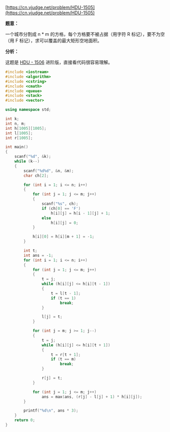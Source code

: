 [https://cn.vjudge.net/problem/HDU-1505](https://cn.vjudge.net/problem/HDU-1505)

**题意：**

一个城市分割成 n * m 的方格，每个方格要不被占据（用字符 R 标记），要不为空（用 F 标记），求可以覆盖的最大矩形空地面积。

**分析：**

这题是 [HDU - 1506](https://github.com/BExplained/Accepted/blob/master/02%20-%20%E7%AE%80%E5%8D%95dp/005%20-%20HDU%201506.md) 进阶版，直接看代码很容易理解。

```c++
#include <iostream>
#include <algorithm>
#include <cstring>
#include <cmath>
#include <queue>
#include <stack>
#include <vector>

using namespace std;

int k;
int n, m;
int h[1005][1005];
int l[1005];
int r[1005];

int main()
{
    scanf("%d", &k);
    while (k--)
    {
        scanf("%d%d", &n, &m);
        char ch[2];

        for (int i = 1; i <= n; i++)
        {
            for (int j = 1; j <= m; j++)
            {
                scanf("%s", ch);
                if (ch[0] == 'F')
                    h[i][j] = h[i - 1][j] + 1;
                else
                    h[i][j] = 0;
            }

            h[i][0] = h[i][m + 1] = -1;
        }

        int t;
        int ans = -1;
        for (int i = 1; i <= n; i++)
        {
            for (int j = 1; j <= m; j++)
            {
                t = j;
                while (h[i][j] <= h[i][t - 1])
                {
                    t = l[t - 1];
                    if (t == 1)
                        break;
                }

                l[j] = t;
            }

            for (int j = m; j >= 1; j--)
            {
                t = j;
                while (h[i][j] <= h[i][t + 1])
                {
                    t = r[t + 1];
                    if (t == m)
                        break;
                }

                r[j] = t;
            }

            for (int j = 1; j <= m; j++)
                ans = max(ans, (r[j] - l[j] + 1) * h[i][j]);
        }

        printf("%d\n", ans * 3);
    }
    return 0;
}
```
